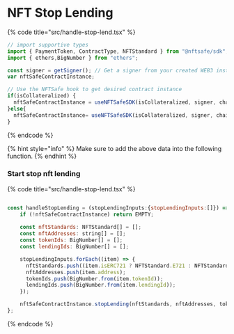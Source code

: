 # NFT Stop Lending 

{% code title="src/handle-stop-lend.tsx" %}
```javascript
// import supportive types
import { PaymentToken, ContractType, NFTStandard } from "@nftsafe/sdk";
import { ethers,BigNumber } from "ethers";

const signer = getSigner(); // Get a signer from your created WEB3 instance or provider 
var nftSafeContractInstance;

// Use the NFTSafe hook to get desired contract instance
if(isCollateralized) {
  nftSafeContractInstance = useNFTSafeSDK(isCollateralized, signer, chainId); // isCollateralized = true
}else{
  nftSafeContractInstance= useNFTSafeSDK(isCollateralized, signer, chainId); // isCollateralized = false
}

```
{% endcode %}

{% hint style="info" %}
Make sure to add the above data into the following function.
{% endhint %}


### Start stop nft lending
{% code title="src/handle-stop-lend.tsx" %}
```javascript

const handleStopLending = (stopLendingInputs:{stopLendingInputs:[]}) => {
    if (!nftSafeContractInstance) return EMPTY;
    
    const nftStandards: NFTStandard[] = [];
    const nftAddresses: string[] = [];
    const tokenIds: BigNumber[] = [];
    const lendingIds: BigNumber[] = [];

    stopLendingInputs.forEach((item) => {
      nftStandards.push((item.isERC721 ? NFTStandard.E721 : NFTStandard.E1155));
      nftAddresses.push(item.address);
      tokenIds.push(BigNumber.from(item.tokenId));
      lendingIds.push(BigNumber.from(item.lendingId));
    });

    nftSafeContractInstance.stopLending(nftStandards, nftAddresses, tokenIds, lendingIds);
};
```
{% endcode %}

